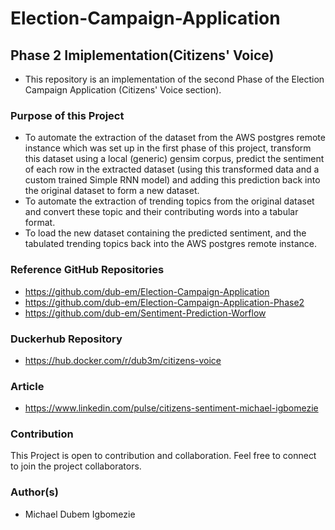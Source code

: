 # Election-Campaign-Application

## Phase 2 Imiplementation(Citizens' Voice)
+ This repository is an implementation of the second Phase of the Election Campaign Application (Citizens' Voice section).  

### Purpose of this Project 
+ To automate the extraction of the dataset from the AWS postgres remote instance which was set up in the first phase of this project, transform this dataset using a local (generic) gensim corpus, predict the sentiment of each row in the extracted dataset (using this transformed data and a custom trained Simple RNN model) and adding this prediction back into the original dataset to form a new dataset.
+ To automate the extraction of trending topics from the original dataset and convert these topic and their contributing words into a tabular format.
+ To load the new dataset containing the predicted sentiment, and the tabulated trending topics back into the AWS postgres remote instance.

### Reference GitHub Repositories
+ https://github.com/dub-em/Election-Campaign-Application
+ https://github.com/dub-em/Election-Campaign-Application-Phase2
+ https://github.com/dub-em/Sentiment-Prediction-Worflow

### Duckerhub Repository
+ https://hub.docker.com/r/dub3m/citizens-voice

### Article
+ https://www.linkedin.com/pulse/citizens-sentiment-michael-igbomezie

### Contribution
This Project is open to contribution and collaboration. Feel free to connect to join the project collaborators.

### Author(s)
+ Michael Dubem Igbomezie
